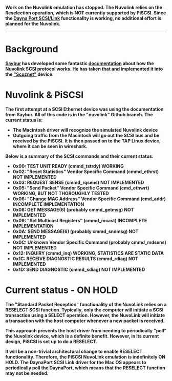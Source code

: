 <b>Work on the Nuvolink emulation has stopped. The Nuvolink relies on the Reselection operation, which is NOT currently supported by PiSCSI. Since the <a href="https://github.com/piscsi/piscsi/wiki/Dayna-Port-SCSI-Link">Dayna Port SCSI/Link</a>  functionality is working, no additional effort is planned for the Nuvolink.<b>

---------

# Background
[Saybur](https://github.com/saybur) has developed some fantastic [documentation](https://github.com/saybur/scuznet/blob/master/PROTOCOL.md) about how the Nuvolink SCSI protocol works. He has taken that and implemented it into the ["Scuznet"](https://github.com/saybur/scuznet) device. 

# Nuvolink & PiSCSI
The first attempt at a SCSI Ethernet device was using the documentation from Saybur. All of this code is in the "nuvolink" Github branch. The current status is:
- The Macintosh driver will recognize the simulated Nuvolink device
- Outgoing traffic from the Macintosh will go out the SCSI bus and be received by the PiSCSI. It is then passed on to the TAP Linux device, where it can be seen in wireshark.

Below is a summary of the SCSI commands and their current status:
- 0x00: TEST UNIT READY (cmmd_tstrdy) **WORKING**
- 0x02: "Reset Statistics" Vendor Specific Command (cmmd_ethrst) **NOT IMPLEMENTED**
- 0x03: REQUEST SENSE (cmmd_rqsens) **NOT IMPLEMENTED**
- 0x05: "Send Packet" Vendor Specific Command (cmd_ethwrt) **WORKING, BUT NOT THOROUGHLY TESTED**
- 0x06: "Change MAC Address" Vendor Specific Command (cmd_addr) **INCOMPLETE IMPLEMENTATION**
- 0x08: GET MESSAGE(6) (probably cmmd_getmsg) **NOT IMPLEMENTED**
- 0x09: "Set Multicast Registers" (cmmd_mcast) **INCOMPLETE IMPLEMENTATION**
- 0x0A: SEND MESSAGE(6) (probably cmmd_sndmsg) **NOT IMPLEMENTED**
- 0x0C: Unknown Vendor Specific Command (probably cmmd_mdsens) **NOT IMPLEMENTED**
- 0x12: INQUIRY (cmmd_inq) **WORKING, STATISTICS ARE STATIC DATA**
- 0x1C: RECEIVE DIAGNOSTIC RESULTS (cmmd_rdiag) **NOT IMPLEMENTED**
- 0x1D: SEND DIAGNOSTIC (cmmd_sdiag) **NOT IMPLEMENTED**

# Current status - ON HOLD
The "Standard Packet Reception" functionality of the NuvoLink relies on a RESELECT SCSI function. Typically, only the computer will initiate a SCSI transaction using a SELECT operation. However, the NuvoLink will initiate a transaction with the host computer whenever a new packet is received.

This approach prevents the host driver from needing to periodically "poll" the Nuvolink device, which is a definite benefit. However, in its current design, PiSCSI is set up to do a RESELECT. 

It will be a non-trivial architectural change to enable RESELECT functionality. Therefore, the PiSCSI NuvoLink emulation is indefinitely **ON HOLD**. The DaynaPort SCSI Link driver for the Mac OS appears to periodically poll the DaynaPort, which means that the RESELECT function may not be needed.